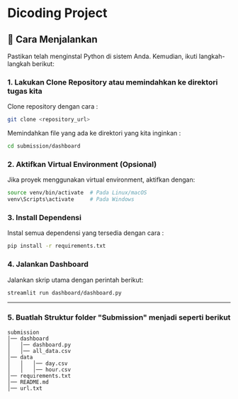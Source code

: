 # Dicoding Project



## 🚀 Cara Menjalankan
Pastikan telah menginstal Python di sistem Anda. Kemudian, ikuti langkah-langkah berikut:


### **1. Lakukan Clone Repository atau memindahkan ke direktori tugas kita**
Clone repository dengan cara : 
```bash
git clone <repository_url>
```
Memindahkan file yang ada ke direktori yang kita inginkan : 
```bash
cd submission/dashboard
```

### **2. Aktifkan Virtual Environment (Opsional)**
Jika proyek menggunakan virtual environment, aktifkan dengan:
```bash
source venv/bin/activate  # Pada Linux/macOS
venv\Scripts\activate     # Pada Windows
```

### **3. Install Dependensi**
Instal semua dependensi yang tersedia dengan cara :
```bash
pip install -r requirements.txt
```

### **4. Jalankan Dashboard**
Jalankan skrip utama dengan perintah berikut:
```bash
streamlit run dashboard/dashboard.py
```


---



### 5. Buatlah Struktur folder "Submission" menjadi seperti berikut 
```
submission
│── dashboard
│   │── dashboard.py
│   │── all_data.csv
│── data
│   │   │── day.csv
│   │   │── hour.csv
│── requirements.txt
│── README.md
│── url.txt